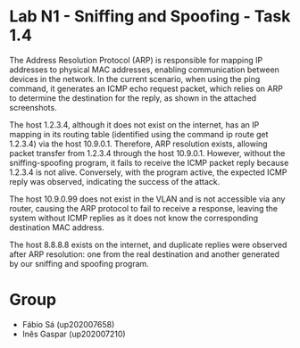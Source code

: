 # Lab N1 - Sniffing and Spoofing - Task 1.4

The Address Resolution Protocol (ARP) is responsible for mapping IP addresses to physical MAC addresses, enabling communication between devices in the network. In the current scenario, when using the ping command, it generates an ICMP echo request packet, which relies on ARP to determine the destination for the reply, as shown in the attached screenshots.

The host 1.2.3.4, although it does not exist on the internet, has an IP mapping in its routing table (identified using the command ip route get 1.2.3.4) via the host 10.9.0.1. Therefore, ARP resolution exists, allowing packet transfer from 1.2.3.4 through the host 10.9.0.1. However, without the sniffing-spoofing program, it fails to receive the ICMP packet reply because 1.2.3.4 is not alive. Conversely, with the program active, the expected ICMP reply was observed, indicating the success of the attack.

The host 10.9.0.99 does not exist in the VLAN and is not accessible via any router, causing the ARP protocol to fail to receive a response, leaving the system without ICMP replies as it does not know the corresponding destination MAC address.

The host 8.8.8.8 exists on the internet, and duplicate replies were observed after ARP resolution: one from the real destination and another generated by our sniffing and spoofing program.

# Group

- Fábio Sá (up202007658)
- Inês Gaspar (up202007210)